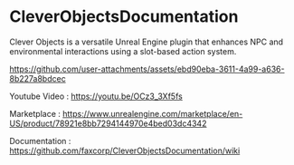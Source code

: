 # CleverObjectsDocumentation
Clever Objects is a versatile Unreal Engine plugin that enhances NPC and environmental interactions using a slot-based action system.



https://github.com/user-attachments/assets/ebd90eba-3611-4a99-a636-8b227a8bdcec



Youtube Video : https://youtu.be/OCz3_3Xf5fs

Marketplace : https://www.unrealengine.com/marketplace/en-US/product/78921e8bb7294144970e4bed03dc4342

Documentation : https://github.com/faxcorp/CleverObjectsDocumentation/wiki
